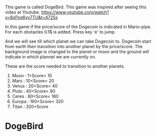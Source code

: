 This game is called DogeBird. This game was inspired after seeing this video at Youtube. https://www.youtube.com/watch?v=8xPsg6yv7TU&t=4725s

In this game if the price/score of the Dogecoin is indicated in Mario-pipe. For each obstacles 0.1$ is added. Press key 'e' to jump.

And we will see till which planet we can take Dogecoin to. Dogecoin start from earth then transition into another planet by the price/score. The background image is changed to the planet or moon and the ground will indicate in which plannet we are currently on.

These are the score needed to transition to another planets.

1. Moon : 1<Score< 10
2. Mars : 10<Score< 20
3. Venus : 20<Score< 40
4. Pluto : 40<Score< 80
5. Ceres : 80<Score< 160
6. Europa : 160<Score< 320
7. Titan : 320<Score
# DogeBird
